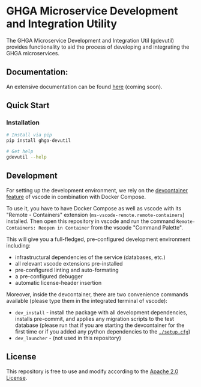 # GHGA Microservice Development and Integration Utility

The GHGA Microservice Development and Integration Util (gdevutil) provides
functionality to aid the process of developing and integrating the GHGA
microservices.

## Documentation:

An extensive documentation can be found [here](...) (coming soon).

## Quick Start
### Installation

```bash
# Install via pip
pip install ghga-devutil

# Get help
gdevutil --help
```

## Development
For setting up the development environment, we rely on the
[devcontainer feature](https://code.visualstudio.com/docs/remote/containers) of vscode
in combination with Docker Compose.

To use it, you have to have Docker Compose as well as vscode with its "Remote - Containers" extension (`ms-vscode-remote.remote-containers`) installed.
Then open this repository in vscode and run the command
`Remote-Containers: Reopen in Container` from the vscode "Command Palette".

This will give you a full-fledged, pre-configured development environment including:
- infrastructural dependencies of the service (databases, etc.)
- all relevant vscode extensions pre-installed
- pre-configured linting and auto-formating
- a pre-configured debugger
- automatic license-header insertion

Moreover, inside the devcontainer, there are two convenience commands available
(please type them in the integrated terminal of vscode):
- `dev_install` - install the package with all development dependencies,
installs pre-commit, and applies any migration scripts to the test database
(please run that if you are starting the devcontainer for the first time
or if you added any python dependencies to the [`./setup.cfg`](./setup.cfg))
- `dev_launcher` - (not used in this repository)

## License
This repository is free to use and modify according to the [Apache 2.0 License](./LICENSE).
